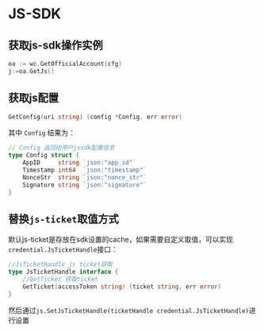 # JS-SDK

## 获取js-sdk操作实例
```go
oa := wc.GetOfficialAccount(cfg)
j:=oa.GetJs()
```

## 获取js配置
```go
GetConfig(uri string) (config *Config, err error)
```

其中 `Config` 结果为：
```go
// Config 返回给用户jssdk配置信息
type Config struct {
	AppID     string `json:"app_id"`
	Timestamp int64  `json:"timestamp"`
	NonceStr  string `json:"nonce_str"`
	Signature string `json:"signature"`
}
```

## 替换`js-ticket`取值方式

默认js-ticket是存放在sdk设置的cache，如果需要自定义取值，可以实现`credential.JsTicketHandle`接口：
```go
//JsTicketHandle js ticket获取
type JsTicketHandle interface {
	//GetTicket 获取ticket
	GetTicket(accessToken string) (ticket string, err error)
}
```

然后通过`js.SetJsTicketHandle(ticketHandle credential.JsTicketHandle)`进行设置
